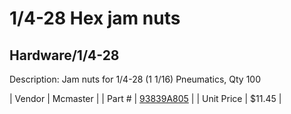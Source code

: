 # 1/4-28 Hex jam nuts
## Hardware/1/4-28
Description: 	Jam nuts for 1/4-28 (1 1/16) Pneumatics, Qty 100 

| Vendor | Mcmaster | 
| Part # | [93839A805](http://www.mcmaster.com/) | 
| Unit Price | $11.45 | 
